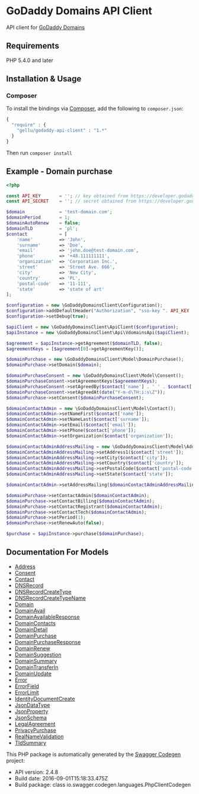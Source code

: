 # GoDaddy Domains API Client

API client for [GoDaddy Domains](https://developer.godaddy.com) 

## Requirements

PHP 5.4.0 and later

## Installation & Usage
### Composer

To install the bindings via [Composer](http://getcomposer.org/), add the following to `composer.json`:

```php
{
  "require" : {
    "gellu/godaddy-api-client" : "1.*"
  }
}
```

Then run `composer install`


## Example - Domain purchase

```php
<?php

const API_KEY 		= ''; // key obtained from https://developer.godaddy.com
const API_SECRET 	= ''; // secret obtained from https://developer.godaddy.com

$domain 			= 'test-domain.com';
$domainPeriod 		= 1;
$domainAutoRenew	= false;
$domainTLD 			= 'pl';
$contact 			= [
	'name'			=> 'John',
	'surname'		=> 'Doe',
	'email'			=> 'john.doe@test-domain.com',
	'phone'			=> '+48.111111111',
	'organization'	=> 'Corporation Inc.',
	'street'		=> 'Street Ave. 666',
	'city'			=> 'New City',
	'country'		=> 'PL',
	'postal-code'	=> '11-111',
	'state'			=> 'state of art'
];

$configuration = new \GoDaddyDomainsClient\Configuration();
$configuration->addDefaultHeader("Authorization", "sso-key ". API_KEY .":". API_SECRET);
$configuration->setDebug(true);

$apiClient = new \GoDaddyDomainsClient\ApiClient($configuration);
$apiInstance = new \GoDaddyDomainsClient\Api\VdomainsApi($apiClient);

$agreement = $apiInstance->getAgreement($domainTLD, false);
$agreementKeys = [$agreement[0]->getAgreementKey()];

$domainPurchase = new \GoDaddyDomainsClient\Model\DomainPurchase();
$domainPurchase->setDomain($domain);

$domainPurchaseConsent = new \GoDaddyDomainsClient\Model\Consent();
$domainPurchaseConsent->setAgreementKeys($agreementKeys);
$domainPurchaseConsent->setAgreedBy($contact['name'] . ' ' . $contact['surname']);
$domainPurchaseConsent->setAgreedAt(date("Y-m-d\TH:i:s\Z"));
$domainPurchase->setConsent($domainPurchaseConsent);

$domainContactAdmin = new \GoDaddyDomainsClient\Model\Contact();
$domainContactAdmin->setNameFirst($contact['name']);
$domainContactAdmin->setNameLast($contact['surname']);
$domainContactAdmin->setEmail($contact['email']);
$domainContactAdmin->setPhone($contact['phone']);
$domainContactAdmin->setOrganization($contact['organization']);

$domainContactAdminAddressMailing = new \GoDaddyDomainsClient\Model\Address();
$domainContactAdminAddressMailing->setAddress1($contact['street']);
$domainContactAdminAddressMailing->setCity($contact['city']);
$domainContactAdminAddressMailing->setCountry($contact['country']);
$domainContactAdminAddressMailing->setPostalCode($contact['postal-code']);
$domainContactAdminAddressMailing->setState($contact['state']);

$domainContactAdmin->setAddressMailing($domainContactAdminAddressMailing);

$domainPurchase->setContactAdmin($domainContactAdmin);
$domainPurchase->setContactBilling($domainContactAdmin);
$domainPurchase->setContactRegistrant($domainContactAdmin);
$domainPurchase->setContactTech($domainContactAdmin);
$domainPurchase->setPeriod(1);
$domainPurchase->setRenewAuto(false);

$purchase = $apiInstance->purchase($domainPurchase);
```

## Documentation For Models

 - [Address](godaddy-api-client/blob/master/docs/Model/Address.md)
 - [Consent](godaddy-api-client/blob/master/docs/Model/Consent.md)
 - [Contact](godaddy-api-client/blob/master/docs/Model/Contact.md)
 - [DNSRecord](godaddy-api-client/blob/master/docs/Model/DNSRecord.md)
 - [DNSRecordCreateType](godaddy-api-client/blob/master/docs/Model/DNSRecordCreateType.md)
 - [DNSRecordCreateTypeName](godaddy-api-client/blob/master/docs/Model/DNSRecordCreateTypeName.md)
 - [Domain](godaddy-api-client/blob/master/docs/Model/Domain.md)
 - [DomainAvail](godaddy-api-client/blob/master/docs/Model/DomainAvail.md)
 - [DomainAvailableResponse](godaddy-api-client/blob/master/docs/Model/DomainAvailableResponse.md)
 - [DomainContacts](godaddy-api-client/blob/master/docs/Model/DomainContacts.md)
 - [DomainDetail](godaddy-api-client/blob/master/docs/Model/DomainDetail.md)
 - [DomainPurchase](godaddy-api-client/blob/master/docs/Model/DomainPurchase.md)
 - [DomainPurchaseResponse](godaddy-api-client/blob/master/docs/Model/DomainPurchaseResponse.md)
 - [DomainRenew](godaddy-api-client/blob/master/docs/Model/DomainRenew.md)
 - [DomainSuggestion](godaddy-api-client/blob/master/docs/Model/DomainSuggestion.md)
 - [DomainSummary](godaddy-api-client/blob/master/docs/Model/DomainSummary.md)
 - [DomainTransferIn](godaddy-api-client/blob/master/docs/Model/DomainTransferIn.md)
 - [DomainUpdate](godaddy-api-client/blob/master/docs/Model/DomainUpdate.md)
 - [Error](godaddy-api-client/blob/master/docs/Model/Error.md)
 - [ErrorField](godaddy-api-client/blob/master/docs/Model/ErrorField.md)
 - [ErrorLimit](godaddy-api-client/blob/master/docs/Model/ErrorLimit.md)
 - [IdentityDocumentCreate](godaddy-api-client/blob/master/docs/Model/IdentityDocumentCreate.md)
 - [JsonDataType](godaddy-api-client/blob/master/docs/Model/JsonDataType.md)
 - [JsonProperty](godaddy-api-client/blob/master/docs/Model/JsonProperty.md)
 - [JsonSchema](godaddy-api-client/blob/master/docs/Model/JsonSchema.md)
 - [LegalAgreement](godaddy-api-client/blob/master/docs/Model/LegalAgreement.md)
 - [PrivacyPurchase](godaddy-api-client/blob/master/docs/Model/PrivacyPurchase.md)
 - [RealNameValidation](godaddy-api-client/blob/master/docs/Model/RealNameValidation.md)
 - [TldSummary](godaddy-api-client/blob/master/docs/Model/TldSummary.md)


This PHP package is automatically generated by the [Swagger Codegen](https://github.com/swagger-api/swagger-codegen) project:

- API version: 2.4.8
- Build date: 2016-09-01T15:18:33.475Z
- Build package: class io.swagger.codegen.languages.PhpClientCodegen


